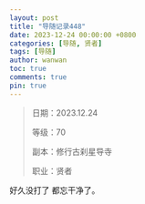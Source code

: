 ```yaml
---
layout: post
title: "导随记录448"
date: 2023-12-24 00:00:00 +0800
categories: [导随, 贤者]
tags: [导随]
author: wanwan
toc: true
comments: true
pin: true
---
```

> 日期：2023.12.24
>
> 等级：70
>
> 副本：修行古刹星导寺
>
> 职业：贤者

好久没打了 都忘干净了。